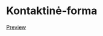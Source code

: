 # Kontaktinė-forma
[Preview](https://htmlpreview.github.io/?https://github.com/MBendikaite/Kontaktin-forma/blob/master/index.html)
